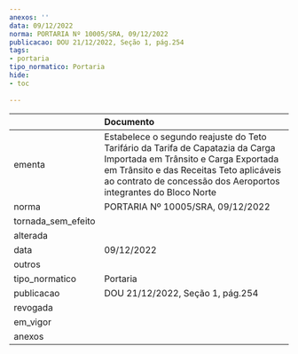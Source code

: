 ```yaml
---
anexos: ''
data: 09/12/2022
norma: PORTARIA Nº 10005/SRA, 09/12/2022
publicacao: DOU 21/12/2022, Seção 1, pág.254
tags:
- portaria
tipo_normatico: Portaria
hide: 
- toc 
 
---
```


|                    | Documento                                                                                                                                                                                                                             |
|:-------------------|:--------------------------------------------------------------------------------------------------------------------------------------------------------------------------------------------------------------------------------------|
| ementa             | Estabelece o segundo reajuste do Teto Tarifário da Tarifa de Capatazia da Carga Importada em Trânsito e Carga Exportada em Trânsito e das Receitas Teto aplicáveis ao contrato de concessão dos Aeroportos integrantes do Bloco Norte |
| norma              | PORTARIA Nº 10005/SRA, 09/12/2022                                                                                                                                                                                                     |
| tornada_sem_efeito |                                                                                                                                                                                                                                       |
| alterada           |                                                                                                                                                                                                                                       |
| data               | 09/12/2022                                                                                                                                                                                                                            |
| outros             |                                                                                                                                                                                                                                       |
| tipo_normatico     | Portaria                                                                                                                                                                                                                              |
| publicacao         | DOU 21/12/2022, Seção 1, pág.254                                                                                                                                                                                                      |
| revogada           |                                                                                                                                                                                                                                       |
| em_vigor           |                                                                                                                                                                                                                                       |
| anexos             |                                                                                                                                                                                                                                       |